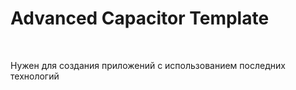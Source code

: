 # Advanced Capacitor Template

<br />

Нужен для создания приложений с использованием последних технологий
